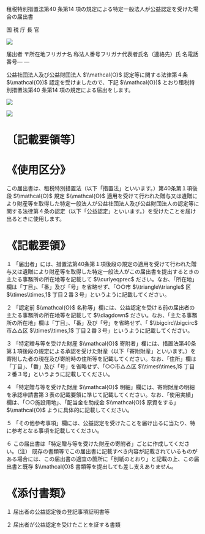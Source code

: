租税特別措置法第40 条第14 項の規定による特定一般法人が公益認定を受けた場合の届出書

国 税 庁 長 官

![](https://www.nta.go.jp/tmp/1e7d02e2-fe7b-49d2-820c-dde9775f3bff/images/09a984199361fc2a21571ccf3e3ab402663c1147d4c6f3b5f57b05cc5c926e65.jpg)

届出者 〒所在地フリガナ名 称法人番号フリガナ代表者氏名（連絡先）氏 名電話番号― ―

公益社団法人及び公益財団法人 $\\mathcal{O}$ 認定等に関する法律第４条 $\\mathcal{O})$ 認定を受けましたので、下記 $\\mathcal{O})$ とおり租税特別措置法第40 条第14 項の規定による届出をします。

![](https://www.nta.go.jp/tmp/1e7d02e2-fe7b-49d2-820c-dde9775f3bff/images/bcc772b024f6af4c6e7907c9c4c46c91f475affe59d0c6443af884d3ee0f2df0.jpg)

![](https://www.nta.go.jp/tmp/1e7d02e2-fe7b-49d2-820c-dde9775f3bff/images/29cace408d7861a94c7b4ead75ddcd9a848eb700cbd8a5e4bb5436948a18866d.jpg)

# 〔記載要領等〕

# 《使用区分》

この届出書は、租税特別措置法（以下「措置法」といいます。）第40条第１項後段 $\\mathcal{O}$ 規定 $\\mathcal{O}$ 適用を受けて行われた贈与又は遺贈により財産等を取得した特定一般法人が公益社団法人及び公益財団法人の認定等に関する法律第４条の認定（以下「公益認定」といいます。）を受けたことを届け出るときに使用します。

# 《記載要領》

１ 「届出者」には、措置法第40条第１項後段の規定の適用を受けて行われた贈与又は遺贈により財産等を取得した特定一般法人がこの届出書を提出するときの主たる事務所の所在地等を記載して $\\curlyeqprec$ ださい。なお、「所在地」欄は「丁目」、「番」及び「号」を省略せず、「○○市 $\\triangle\\triangle$ 区 $\\times\\times,1$ 丁目２番３号」というように記載してください。

２ 「認定前 $\\mathcal{O}$ 名称等」欄には、公益認定を受ける前の届出者の主たる事務所の所在地等を記載して $\\diagdown$ ださい。なお、「主たる事務所の所在地」欄は「丁目」、「番」及び「号」を省略せず、「 $\\bigcirc\\bigcirc$ 市△△区 $\\times\\times,1$ 丁目２番３号」というように記載してください。

３ 「特定贈与等を受けた財産 $\\mathcal{O}$ 寄附者」欄には、措置法第40条第１項後段の規定による承認を受けた財産（以下「寄附財産」といいます。）を寄附した者の現在及び寄附時の住所等を記載してください。なお、「住所」欄は「丁目」、「番」及び「号」を省略せず、「○○市△△区 $\\times\\times,1$ 丁目２番３号」というように記載してください。

４ 「特定贈与等を受けた財産 $\\mathcal{O}$ 明細」欄には、寄附財産の明細を承認申請書第３表の記載要領に準じて記載してください。なお、「使用実績」欄は、「○○施設用地」、「配当金を助成金 $\\mathcal{O}$ 原資をする」 $\\mathcal{O}$ ように具体的に記載してください。

５ 「その他参考事項」欄には、公益認定を受けたことを届け出るに当たり、特に参考となる事項を記載してください。

６ この届出書は「特定贈与等を受けた財産の寄附者」ごとに作成してください。（注） 既存の書類等でこの届出書に記載すべき内容が記載されているものがある場合には、この届出書の適宜の箇所に「別紙のとおり」と記載の上、この届出書と既存 $\\mathcal{O}$ 書類等を提出しても差し支えありません。

# 《添付書類》

１ 届出者の公益認定後の登記事項証明書等

２ 届出者が公益認定を受けたことを証する書類